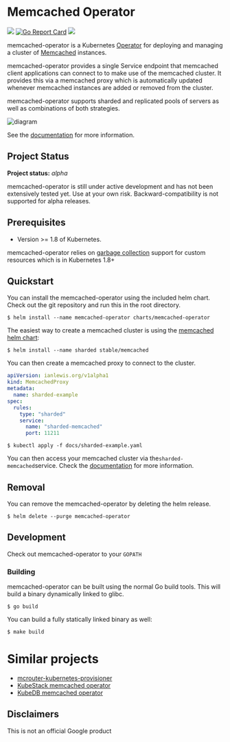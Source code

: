 # Memcached Operator

[![](https://images.microbadger.com/badges/image/ianmlewis/memcached-operator:v0.0.2.svg)](https://hub.docker.com/r/ianmlewis/memcached-operator/ "memcached-operator on Docker hub") [![Go Report Card](https://goreportcard.com/badge/github.com/ianlewis/memcached-operator)](https://goreportcard.com/report/github.com/ianlewis/memcached-operator) [![](https://travis-ci.org/ianlewis/memcached-operator.svg?branch=master)](https://travis-ci.org/ianlewis/memcached-operator)

memcached-operator is a Kubernetes [Operator](https://coreos.com/blog/introducing-operators.html) for deploying and managing a cluster of [Memcached](https://memcached.org/) instances.

memcached-operator provides a single Service endpoint that memcached client applications can connect to to make use of the memcached cluster. It provides this via a memcached proxy which is automatically updated whenever memcached instances are added or removed from the cluster.

memcached-operator supports sharded and replicated pools of servers as well as combinations of both strategies.

![diagram](docs/design.png)

See the [documentation](docs/README.md) for more information.

## Project Status

**Project status:** *alpha* 

memcached-operator is still under active development and has not been extensively tested yet. Use at your own risk. Backward-compatibility is not supported for alpha releases.

## Prerequisites

* Version >= 1.8 of Kubernetes.

memcached-operator relies on [garbage collection](https://kubernetes.io/docs/concepts/workloads/controllers/garbage-collection/) support for custom resources which is in Kubernetes 1.8+

## Quickstart

You can install the memcached-operator using the included helm chart. Check out the git repository and run this in the root directory.

    $ helm install --name memcached-operator charts/memcached-operator

The easiest way to create a memcached cluster is using the [memcached helm chart](https://github.com/kubernetes/charts/tree/master/stable/memcached):

    $ helm install --name sharded stable/memcached

You can then create a memcached proxy to connect to the cluster.

[embedmd]:# (docs/sharded-example.yaml yaml /apiVersion/ $)
```yaml
apiVersion: ianlewis.org/v1alpha1
kind: MemcachedProxy
metadata:
  name: sharded-example
spec:
  rules:
    type: "sharded"
    service:
      name: "sharded-memcached"
      port: 11211
```

    $ kubectl apply -f docs/sharded-example.yaml

You can then access your memcached cluster via the`sharded-memcached`service. Check the [documentation](docs/README.md) for more information.

## Removal

You can remove the memcached-operator by deleting the helm release.

    $ helm delete --purge memcached-operator

## Development

Check out memcached-operator to your `GOPATH`

### Building

memcached-operator can be built using the normal Go build tools. This will build a binary dynamically linked to glibc.

    $ go build

You can build a fully statically linked binary as well:

    $ make build

[//]: # (TODO: Include dependencies for running tests for vendored libraries in vendor)
[//]: # (TODO: Create end-to-end tests and instructions)

# Similar projects

- [mcrouter-kubernetes-provisioner](https://github.com/mlaccetti/mcrouter-kubernetes-provisioner)
- [KubeStack memcached operator](https://github.com/kbst/memcached)
- [KubeDB memcached operator](https://github.com/kubedb/memcached)

## Disclaimers

This is not an official Google product
